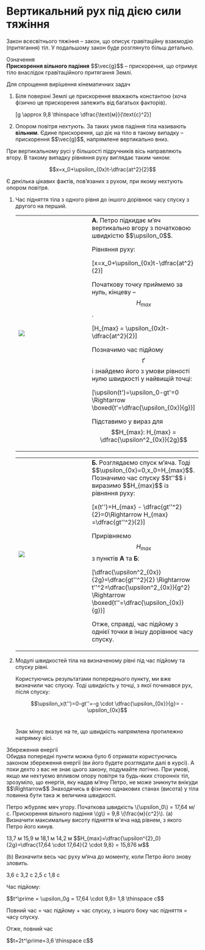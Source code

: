 # Вертикальний рух пiд дiєю сили тяжiння

<span class="p1">Закон всесвiтнього тяжiння</span> – закон, що описує гравiтацiйну взаємодiю (притягання) тiл. У подальшому закон буде розглянуто бiльш детально.

<div class="eoz-wrap">
<span class="eoz">Означення</span>
<div class="eoz-text">
<b>Прискорення вiльного падiння</b> $$\vec{g}$$ – прискорення, що отримує тiло внаслiдок
гравiтацiйного притягання Землi.
<p></p>

Для спрощення вирiшення кiнематичних задач
<ol>
<li>Бiля поверхнi Землi це прискорення вважають константою (хоча фiзично це прискорення залежить вiд багатьох факторiв).</li>

\[g \approx 9,8 \thinspace \dfrac{\text{м}}{\text{c}^2}\]

<li>Опором повiтря нехтують. За таких умов падiння тiла називають <b>вiльним</b>. Єдине прискорення, що дiє на тiло в такому випадку – прискорення $$\vec{g}$$, напрямлене вертикально вниз.</li>
</ol>
</div>
</div>

При вертикальному русi у бiльшостi пiдручникiв вiсь направляють вгору. В такому випадку рiвняння руху виглядає таким чином:

<div align="center">$$x=x_0+\upsilon_{0x}t-\dfrac{at^2}{2}$$</div>

Є декiлька цiкавих фактiв, пов’язаних з рухом, при якому нехтують опором повiтря.

<ol>
<li><p1>Час пiдняття тiла з одного рiвня до iншого дорiвнює часу спуску з другого на перший.</p1>
<table style="width:100%"><tr border ="0"><td><img class="image"  src="https://rawgit.com/chudaol/ed-era-book-physics/master/images/chapter_2/8.svg" /></td><td width="60%"><b>А.</b> Петро пiдкидає м’яч вертикально вгору з початковою швидкiстю $$\upsilon_0$$. 

Рiвняння руху:

\[x=x_0+\upsilon_{0x}t-\dfrac{at^2}{2}\] 

Початкову точку приймемо за нуль, кiнцеву – $$H_{max}$$.

\[H_{max} = \upsilon_{0x}t-\dfrac{at^2}{2}\]

Позначимо час пiдйому $$t'$$ i знайдемо його з умови рiвностi нулю швидкостi у найвищiй точцi:

\[\upsilon(t')=\upsilon_0-gt'=0 \Rightarrow \boxed{t'=\dfrac{\upsilon_{0x}}{g}}\]

Пiдставимо у вираз для $$H_{max}: H_{max} = \dfrac{\upsilon^2_{0x}}{2g}$$</td></tr></table>
<table style="width:100%"><tr><td><img class="image"  src="https://rawgit.com/chudaol/ed-era-book-physics/master/images/chapter_2/9.svg" /></td><td width="60%" border="0"><b>Б.</b> Розглядаємо спуск м’яча. Тодi $$\upsilon_{0x}=0,x_0=H_{max}$$. Позначимо час спуску $$t''$$ i виразимо $$H_{max}$$ iз рiвняння руху:

\[x(t'')=H_{max} - \dfrac{gt''^2}{2}=0\Rightarrow H_{max} =\dfrac{gt''^2}{2}\]

Прирiвняємо $$H_{max}$$ з пунктiв <b>А</b> та <b>Б</b>:

\[\dfrac{\upsilon^2_{0x}}{2g}=\dfrac{gt''^2}{2} \Rightarrow t''^2=\dfrac{\upsilon^2_{0x}}{g^2} \Rightarrow \boxed{t''=\dfrac{\upsilon_{0x}}{g}}\]

Отже, справдi, час пiдйому з однiєї точки в iншу дорiвнює часу спуску.</td></tr></table></li>

<li><p1>Модулi швидкостей тiла на визначеному рiвнi пiд час пiдйому та спуску рiвнi.</p1>

Користуючись результатами попереднього пункту, ми вже визначили час спуску. Тодi швидкiсть у точцi, з якої починався рух, пiсля спуску:

$$\upsilon_x(t'')=0-gt''=-g \cdot \dfrac{\upsilon_{0x}}{g}= -\upsilon_{0x}$$
<br>

Знак мiнус вказує на те, що швидкiсть напрямлена протилежно напрямку вiсi.</li>

</ol>

<div class="add-wrap">
<span class="add">Збереження енергiї</span>
<div class="add-text">
Обидва попереднi пункти можна було б отримати користуючись законом збереження енергiї (ви його будете розглядати далi в курсi). А поки дехто з вас не знає цього закону, подумайте логічно. При умовi, якщо ми нехтуємо впливом опору повiтря та будь-яких стороннiх тiл, зрозуміло, що енергiя, яку надав м’ячу Петро, не може зникнути внiкуди $$\Rightarrow$$ Знаходячись в фiзично однакових станах (висота) у тiла повинна бути така ж величина швидкостi.
</div>
</div>

<quiz correctLabel="correct!" incorrectLabel="incorrect!" checkLabel="check ansert">
<question>
<p>Петро жбурляє мяч угору. Початкова швидкiсть \(\upsilon_0\) = 17,64 м/с. Прискорення вiльного падiння \(g\) = 9,8 \(\frac{м}{с^2}\). (a) Визначити максимальну висоту пiдняття м'яча над рiвнем, з якого Петро його кинув.</p>
<answer>13,7 м</answer>
<answer correct>15,9 м</answer>
<answer>18,1 м</answer>
<answer>14,2 м</answer>
<explanation>
$$H_{max}=\dfrac{\upsilon^{2}_0}{2g}=\dfrac{17,64 \cdot 17,64}{2 \cdot 9,8} = 15,876 м$$
</explanation>
</question>

<question>
<p>(b) Визначити весь час руху м’яча до моменту, коли Петро його знову зловить.</p>
<answer correct>3,6 c</answer>
<answer>3,2 c</answer>
<answer>2,5 c</answer>
<answer>1,8 c</answer>
<explanation>
<p>Час пiдйому:</p>
$$t^\prime = \upsilon_0g = 17,64 \cdot 9,8= 1,8 \thinspace c$$
<p>Повний час = час пiдйому + час спуску, з iншого боку час пiдняття = часу спуску.</p>
<p>Отже, повний час</p>
<p>$$t=2t^\prime=3,6 \thinspace c$$</p>
</explanation>
</question>
</quiz>

